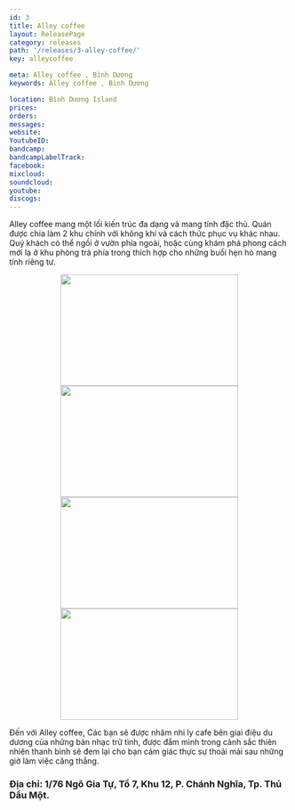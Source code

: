 ```yaml
---
id: 3
title: Alley coffee
layout: ReleasePage
category: releases
path: '/releases/3-alley-coffee/'
key: alleycoffee

meta: Alley coffee , Bình Dương
keywords: Alley coffee , Bình Dương

location: Bình Dương Island
prices: 
orders: 
messages:
website: 
YoutubeID: 
bandcamp: 
bandcampLabelTrack: 
facebook: 
mixcloud: 
soundcloud: 
youtube: 
discogs: 
---
```



Alley coffee mang một lối kiến trúc đa dạng và mang tính đặc thù. Quán được chia làm 2 khu chính với không khí và cách thức phục vụ khác nhau. Quý khách có thể ngồi ở vườn phía ngoài, hoặc cùng khám phá phong cách mới lạ ở khu phòng trà phía trong thích hợp cho những buổi hẹn hò mang tính riêng tư.

<div align="center"><img src="http://dulichbinhduong.org.vn/uploads/images/Ally%20Cafe.jpg" width="320px" height="200px"></div>
<div align="center"><img src="http://dulichbinhduong.org.vn/uploads/images/Ally%20Cafe1.jpg" width="320px" height="200px"></div>
<div align="center"><img src="http://dulichbinhduong.org.vn/uploads/images/Ally%20Cafe2.jpg" width="320px" height="200px"></div>
<div align="center"><img src="http://dulichbinhduong.org.vn/uploads/images/Ally%20Cafe3.jpg" width="320px" height="200px"></div>

Đến với Alley coffee, Các bạn sẽ được nhâm nhi ly cafe bên giai điệu du dương của những bản nhạc trữ tình, được đắm mình trong cảnh sắc thiên nhiên thanh bình sẽ đem lại cho bạn cảm giác thực sự thoải mái sau những giờ làm việc căng thẳng.

<h3>Địa chỉ: 1/76 Ngô Gia Tự, Tổ 7, Khu 12, P. Chánh Nghĩa, Tp. Thủ Dầu Một.</h3>